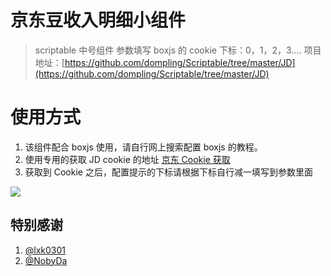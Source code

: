 # 京东豆收入明细小组件

> scriptable 中号组件 参数填写 boxjs 的 cookie 下标：0，1，2，3....
> 项目地址：[https://github.com/dompling/Scriptable/tree/master/JD](https://github.com/dompling/Scriptable/tree/master/JD)

# 使用方式

1. 该组件配合 boxjs 使用，请自行网上搜索配置 boxjs 的教程。
2. 使用专用的获取 JD cookie 的地址 [京东 Cookie 获取](https://raw.githubusercontent.com/dompling/Script/master/jd/JD_extra_cookie.js)
3. 获取到 Cookie 之后，配置提示的下标请根据下标自行减一填写到参数里面

![](https://raw.githubusercontent.com/dompling/Scriptable/master/JD/jd_img.gif)

## 特别感谢

1.  [@lxk0301](https://github.com/lxk0301)
2.  [@NobyDa](https://github.com/NobyDa)
